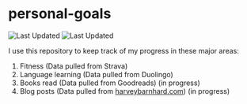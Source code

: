 # personal-goals
![Last Updated](https://img.shields.io/date/1610327845?color=FC4C02&label=Fitness%20Updated&logo=strava)
![Last Updated](https://img.shields.io/date/1610327845?color=7ac70c&label=Language%20Updated&logo=duolingo)

I use this repository to keep track of my progress in these major areas:

1. Fitness (Data pulled from Strava)
2. Language learning (Data pulled from Duolingo)
3. Books read (Data pulled from Goodreads) (in progress)
4. Blog posts (Data pulled from [harveybarnhard.com](https://harveybarnhard.com)) (in progress)
